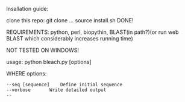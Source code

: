 

Insallation guide:

clone this repo: git clone ...
source install.sh
DONE!

REQUIREMENTS: python, perl, biopythin, BLAST(in path?)(or run web BLAST which considerably increases running time) 



NOT TESTED ON WINDOWS!


usage:   python bleach.py  [options]

WHERE options:
	
	--seq [sequence]	Define initial sequence
	--verbose		Write detailed output
	--
